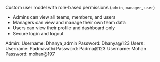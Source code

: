 Custom user model with role-based permissions (`admin`, `manager`, `user`)
- Admins can view all teams, members, and users
- Managers can view and manage their own team data
- Users can view their profile and dashboard only
- Secure login and logout

Admin:
Username: Dhanya_admin
Password: Dhanya@123
Users:
Username: Padmavathi
Password: Padma@123
Username: Mohan
Password: mohan@197
